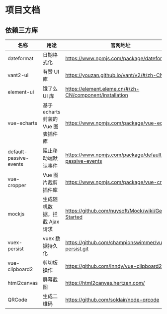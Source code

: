 # 项目文档

## 依赖三方库

| 名称                   | 用途                               | 官网地址                                                |
| ---------------------- | ---------------------------------- | ------------------------------------------------------- |
| dateformat             | 日期格式化                         | https://www.npmjs.com/package/dateformat                |
| vant2-ui               | 有赞 UI 库                         | https://youzan.github.io/vant/v2/#/zh-CN/               |
| element-ui             | 饿了么 UI 库                       | https://element.eleme.cn/#/zh-CN/component/installation |
| vue-echarts            | 基于 echarts 封装的 Vue 图表插件库 | https://www.npmjs.com/package/vue-echarts               |
| default-passive-events | 阻止移动端默认事件                 | https://www.npmjs.com/package/default-passive-events    |
| vue-cropper            | Vue 图片裁剪插件库                 | https://www.npmjs.com/package/vue-cropper               |
| mockjs                 | 生成随机数据，拦截 Ajax 请求       | https://github.com/nuysoft/Mock/wiki/Getting-Started    |
| vuex-persist           | vuex 数据持久化                    | https://github.com/championswimmer/vuex-persist.git     |
| vue-clipboard2         | 剪切板操作                         | https://github.com/Inndy/vue-clipboard2                 |
| html2canvas            | 屏幕截图                           | https://html2canvas.hertzen.com/                        |
| QRCode                 | 生成二维码                         | https://github.com/soldair/node-qrcode                  |
